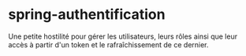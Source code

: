 # spring-authentification
Une petite hostilité pour gérer les utilisateurs, leurs rôles ainsi que leur accès à partir d'un token et le rafraîchissement de ce dernier.
